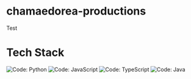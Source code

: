 # chamaedorea-productions
 
Test

# Tech Stack

![Code: Python](https://img.shields.io/badge/CODE-PYTHON-f72585?style=for-the-badge&logo=python&logoColor=ffffff)
![Code: JavaScript](https://img.shields.io/badge/CODE-JAVASCRIPT-b5179e?style=for-the-badge&logo=javascript&logoColor=ffffff)
![Code: TypeScript](https://img.shields.io/badge/CODE-TYPESCRIPT-7209b7?style=for-the-badge&logo=typescript&logoColor=ffffff)
![Code: Java](https://img.shields.io/badge/CODE-JAVA-560bad?style=for-the-badge&logo=java&logoColor=ffffff)
